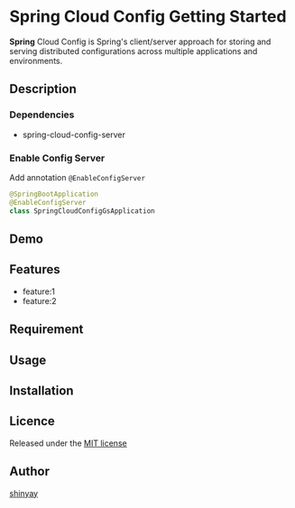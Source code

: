 # Spring Cloud Config Getting Started

**Spring** Cloud Config is Spring's client/server approach for storing and serving distributed configurations across multiple applications and environments.

## Description
### Dependencies
- spring-cloud-config-server

### Enable Config Server
Add annotation `@EnableConfigServer`

```kotlin
@SpringBootApplication
@EnableConfigServer
class SpringCloudConfigGsApplication
```
## Demo

## Features

- feature:1
- feature:2

## Requirement

## Usage

## Installation

## Licence

Released under the [MIT license](https://gist.githubusercontent.com/shinyay/56e54ee4c0e22db8211e05e70a63247e/raw/34c6fdd50d54aa8e23560c296424aeb61599aa71/LICENSE)

## Author

[shinyay](https://github.com/shinyay)
